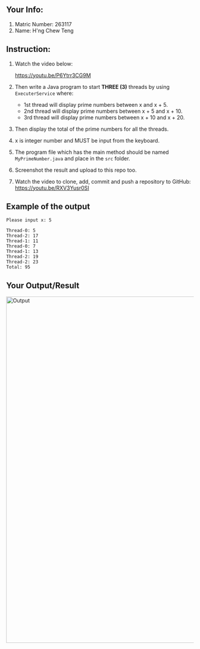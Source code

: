 ## Your Info:
1. Matric Number: 263117
1. Name: H'ng Chew Teng

## Instruction:

1. Watch the video below:

   https://youtu.be/P6Ytrr3CG9M

1. Then write a Java program to start __THREE (3)__ threads by using `ExecuterService` where:
    * 1st thread will display prime numbers between x and x + 5.
    * 2nd thread will display prime numbers between x + 5 and x + 10.
    * 3rd thread will display prime numbers between x + 10 and x + 20.
   
1. Then display the total of the prime numbers for all the threads. 

1. x is integer number and MUST be input from the keyboard.

1. The program file which has the main method should be named `MyPrimeNumber.java` and place in the `src` folder.

1. Screenshot the result and upload to this repo too.

1. Watch the video to clone, add, commit and push a repository to GitHub: https://youtu.be/RXV3Yusr0SI

## Example of the output
```
Please input x: 5

Thread-0: 5
Thread-2: 17
Thread-1: 11
Thread-0: 7
Thread-1: 13
Thread-2: 19
Thread-2: 23
Total: 95
```

## Your Output/Result
<img width="929" alt="Output" src="https://user-images.githubusercontent.com/51124053/116346581-239de380-a81d-11eb-9f06-8a4c0b70ad66.png">
